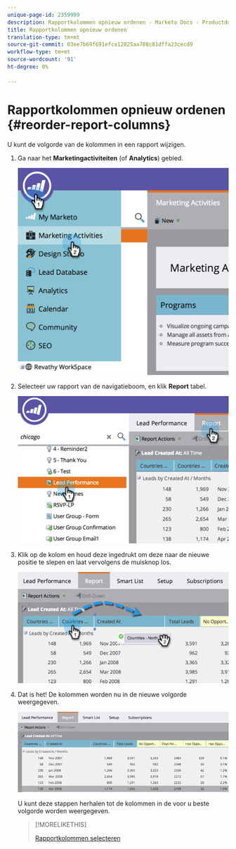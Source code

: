 ```yaml
---
unique-page-id: 2359999
description: Rapportkolommen opnieuw ordenen - Marketo Docs - Productdocumentatie
title: Rapportkolommen opnieuw ordenen
translation-type: tm+mt
source-git-commit: 03ee7b69f691efce12825aa708c81dffa23cecd9
workflow-type: tm+mt
source-wordcount: '91'
ht-degree: 0%

---
```



# Rapportkolommen opnieuw ordenen {#reorder-report-columns}

U kunt de volgorde van de kolommen in een rapport wijzigen.

1. Ga naar het **Marketingactiviteiten** (of **Analytics**) gebied.

   ![](assets/image2014-9-16-10-3a50-3a27.png)

1. Selecteer uw rapport van de navigatieboom, en klik **Report** tabel.

   ![](assets/image2014-9-16-10-3a50-3a31.png)

1. Klik op de kolom en houd deze ingedrukt om deze naar de nieuwe positie te slepen en laat vervolgens de muisknop los.

   ![](assets/image2014-9-16-10-3a50-3a34.png)

1. Dat is het! De kolommen worden nu in de nieuwe volgorde weergegeven.

   ![](assets/image2014-9-16-10-3a50-3a37.png)

   U kunt deze stappen herhalen tot de kolommen in de voor u beste volgorde worden weergegeven.

   >[!MORELIKETHIS]
   >
   >[Rapportkolommen selecteren](/help/marketo/product-docs/reporting/basic-reporting/editing-reports/select-report-columns.md)
